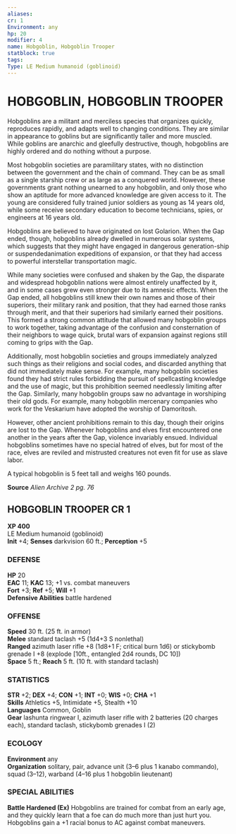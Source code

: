 ```yaml
---
aliases: 
cr: 1
Environment: any
hp: 20
modifier: 4
name: Hobgoblin, Hobgoblin Trooper
statblock: true
tags: 
Type: LE Medium humanoid (goblinoid)  
---
```

# HOBGOBLIN, HOBGOBLIN TROOPER
Hobgoblins are a militant and merciless species that organizes quickly, reproduces rapidly, and adapts well to changing conditions. They are similar in appearance to goblins but are significantly taller and more muscled. While goblins are anarchic and gleefully destructive, though, hobgoblins are highly ordered and do nothing without a purpose.

Most hobgoblin societies are paramilitary states, with no distinction between the government and the chain of command. They can be as small as a single starship crew or as large as a conquered world. However, these governments grant nothing unearned to any hobgoblin, and only those who show an aptitude for more advanced knowledge are given access to it. The young are considered fully trained junior soldiers as young as 14 years old, while some receive secondary education to become technicians, spies, or engineers at 16 years old.

Hobgoblins are believed to have originated on lost Golarion. When the Gap ended, though, hobgoblins already dwelled in numerous solar systems, which suggests that they might have engaged in dangerous generation-ship or suspendedanimation expeditions of expansion, or that they had access to powerful interstellar transportation magic.

While many societies were confused and shaken by the Gap, the disparate and widespread hobgoblin nations were almost entirely unaffected by it, and in some cases grew even stronger due to its amnesic effects. When the Gap ended, all hobgoblins still knew their own names and those of their superiors, their military rank and position, that they had earned those ranks through merit, and that their superiors had similarly earned their positions. This formed a strong common attitude that allowed many hobgoblin groups to work together, taking advantage of the confusion and consternation of their neighbors to wage quick, brutal wars of expansion against regions still coming to grips with the Gap.

Additionally, most hobgoblin societies and groups immediately analyzed such things as their religions and social codes, and discarded anything that did not immediately make sense. For example, many hobgoblin societies found they had strict rules forbidding the pursuit of spellcasting knowledge and the use of magic, but this prohibition seemed needlessly limiting after the Gap. Similarly, many hobgoblin groups saw no advantage in worshiping their old gods. For example, many hobgoblin mercenary companies who work for the Veskarium have adopted the worship of Damoritosh.

However, other ancient prohibitions remain to this day, though their origins are lost to the Gap. Whenever hobgoblins and elves first encountered one another in the years after the Gap, violence invariably ensued. Individual hobgoblins sometimes have no special hatred of elves, but for most of the race, elves are reviled and mistrusted creatures not even fit for use as slave labor.

A typical hobgoblin is 5 feet tall and weighs 160 pounds.

**Source** _Alien Archive 2 pg. 76_

## HOBGOBLIN TROOPER CR 1

**XP 400**  
LE Medium humanoid (goblinoid)  
**Init** +4; **Senses** darkvision 60 ft.; **Perception** +5  

### DEFENSE

**HP** 20  
**EAC** 11; **KAC** 13; +1 vs. combat maneuvers  
**Fort** +3; **Ref** +5; **Will** +1  
**Defensive Abilities** battle hardened  

### OFFENSE

**Speed** 30 ft. (25 ft. in armor)  
**Melee** standard taclash +5 (1d4+3 S nonlethal)  
**Ranged** azimuth laser rifle +8 (1d8+1 F; critical burn 1d6) or stickybomb grenade I +8 (explode \[10ft., entangled 2d4 rounds, DC 10\])  
**Space** 5 ft.; **Reach** 5 ft. (10 ft. with standard taclash)

### STATISTICS

**STR** +2; **DEX** +4; **CON** +1; **INT** +0; **WIS** +0; **CHA** +1  
**Skills** Athletics +5, Intimidate +5, Stealth +10  
**Languages** Common, Goblin  
**Gear** lashunta ringwear I, azimuth laser rifle with 2 batteries (20 charges each), standard taclash, stickybomb grenades I (2)

### ECOLOGY

**Environment** any  
**Organization** solitary, pair, advance unit (3–6 plus 1 kanabo commando), squad (3–12), warband (4–16 plus 1 hobgoblin lieutenant)

### SPECIAL ABILITIES

**Battle Hardened (Ex)** Hobgoblins are trained for combat from an early age, and they quickly learn that a foe can do much more than just hurt you. Hobgoblins gain a +1 racial bonus to AC against combat maneuvers.
